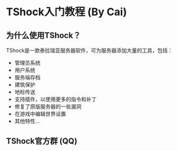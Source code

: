 # TShock入门教程 (By Cai)

## 为什么使用TShock？
TShock是一款泰拉瑞亚服务器软件，可为服务器添加大量的工具，包括：
- 管理员系统
- 用户系统
- 服务端存档
- 建筑保护
- 地标传送
- 支持插件，以使用更多的指令和补丁
- 修复了原版服务器的一些漏洞
- 在游戏中编辑世界设置
- 其他特性...

## TShock官方群 (QQ)
